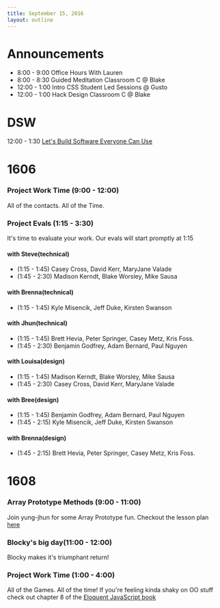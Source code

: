 ```yaml
---
title: September 15, 2016
layout: outline
---
```

# Announcements
  - 8:00 - 9:00  Office Hours With Lauren
  - 8:00 - 8:30 Guided Meditation Classroom C @ Blake
  - 12:00 - 1:00 Intro CSS Student Led Sessions @ Gusto
  - 12:00 - 1:00 Hack Design Classroom C @ Blake  

# DSW
12:00 - 1:30 [Let's Build Software Everyone Can Use](https://www.denverstartupweek.org/schedule/2385-let-s-build-software-everyone-can-use)

# 1606

### Project Work Time (9:00 - 12:00)

All of the contacts. All of the Time.


### Project Evals (1:15 - 3:30)

It's time to evaluate your work. Our evals will start promptly at 1:15

#### with Steve(technical)

* (1:15 - 1:45) Casey Cross, David Kerr, MaryJane Valade
* (1:45 - 2:30) Madison Kerndt, Blake Worsley, Mike Sausa

#### with Brenna(technical)

* (1:15 - 1:45) Kyle Misencik, Jeff Duke, Kirsten Swanson

#### with Jhun(technical)

* (1:15 - 1:45) Brett Hevia, Peter Springer, Casey Metz, Kris Foss.
* (1:45 - 2:30) Benjamin Godfrey, Adam Bernard, Paul Nguyen


#### with Louisa(design)

* (1:15 - 1:45) Madison Kerndt, Blake Worsley, Mike Sausa
* (1:45 - 2:30) Casey Cross, David Kerr, MaryJane Valade


#### with Bree(design)

* (1:15 - 1:45) Benjamin Godfrey, Adam Bernard, Paul Nguyen
* (1:45 - 2:15) Kyle Misencik, Jeff Duke, Kirsten Swanson

#### with Brenna(design)

* (1:45 - 2:15) Brett Hevia, Peter Springer, Casey Metz, Kris Foss.


# 1608

### Array Prototype Methods (9:00 - 11:00)

Join yung-jhun for some Array Prototype fun. Checkout the lesson plan [here](https://github.com/mdn/advanced-js-fundamentals-ck/tree/gh-pages/tutorials/01-array-prototype-methods)

### Blocky's big day(11:00 - 12:00)

Blocky makes it's triumphant return!  

### Project Work Time (1:00 - 4:00)

All of the Games. All of the time!
If you're feeling kinda shaky on OO stuff check out chapter 8 of the [Eloquent JavaScript book](http://eloquentjavascript.net/1st_edition/chapter8.html)
